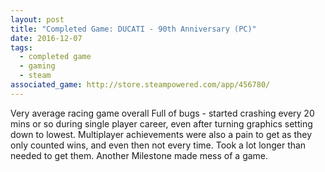 ```yaml
---
layout: post
title: "Completed Game: DUCATI - 90th Anniversary (PC)"
date: 2016-12-07
tags:
  - completed game
  - gaming
  - steam
associated_game: http://store.steampowered.com/app/456780/
---
```


Very average racing game overall
Full of bugs - started crashing every 20 mins or so during single player career, even after turning graphics setting down to lowest.
Multiplayer achievements were also a pain to get as they only counted wins, and even then not every time.  Took a lot longer than needed to get them.
Another Milestone made mess of a game.